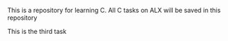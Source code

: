 This is a repository for learning C. All C tasks on ALX will be saved in this repository

This is the third task
